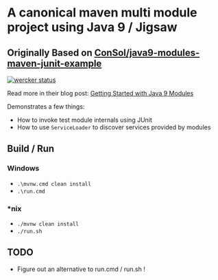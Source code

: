 
# A canonical maven multi module project using Java 9 / Jigsaw

## Originally Based on [ConSol/java9-modules-maven-junit-example]

[![wercker status](https://app.wercker.com/status/dc456049b9fa96a5bcb8b40fc06fff69/m/master "wercker status")](https://app.wercker.com/project/byKey/dc456049b9fa96a5bcb8b40fc06fff69)

Read more in their blog post: [Getting Started with Java 9 Modules]

Demonstrates a few things:
* How to invoke test module internals using JUnit
* How to use `ServiceLoader` to discover services provided by modules

## Build / Run

### Windows
* `.\mvnw.cmd clean install`
* `.\run.cmd`

### *nix
* `./mvnw clean install`
* `./run.sh`

## TODO

* Figure out an alternative to run.cmd / run.sh !

[Getting Started with Java 9 Modules]: https://labs.consol.de/development/2017/02/13/getting-started-with-java9-modules.html
[ConSol/java9-modules-maven-junit-example]: https://github.com/ConSol/java9-modules-maven-junit-example/